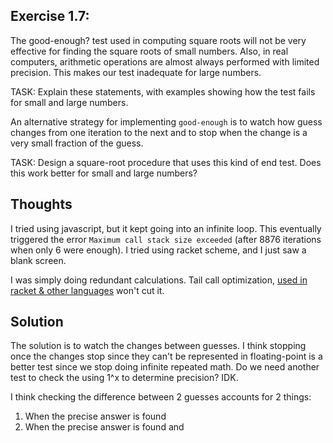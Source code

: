 ## Exercise 1.7:

The good-enough? test used in computing square roots will not be very effective for finding the square roots of small numbers. Also, in real computers, arithmetic operations are almost always performed with limited precision. This makes our test inadequate for large numbers.

TASK: Explain these statements, with examples showing how the test fails for small and large numbers.

An alternative strategy for implementing `good-enough` is to watch how guess changes from one iteration to the next and to stop when the change is a very small fraction of the guess.

TASK: Design a square-root procedure that uses this kind of end test. Does this work better for small and large numbers?

## Thoughts

I tried using javascript, but it kept going into an infinite loop. This eventually triggered the error `Maximum call stack size exceeded` (after 8876 iterations when only 6 were enough).
I tried using racket scheme, and I just saw a blank screen.

I was simply doing redundant calculations. Tail call optimization, [used in racket & other languages](https://en.wikipedia.org/wiki/Tail_call#By_language) won't cut it.

## Solution

The solution is to watch the changes between guesses. I think stopping once the changes stop since they can't be represented in floating-point is a better test since we stop doing infinite repeated math. Do we need another test to check the using 1^x to determine precision? IDK.

I think checking the difference between 2 guesses accounts for 2 things:

1. When the precise answer is found
2. When the precise answer is found and
